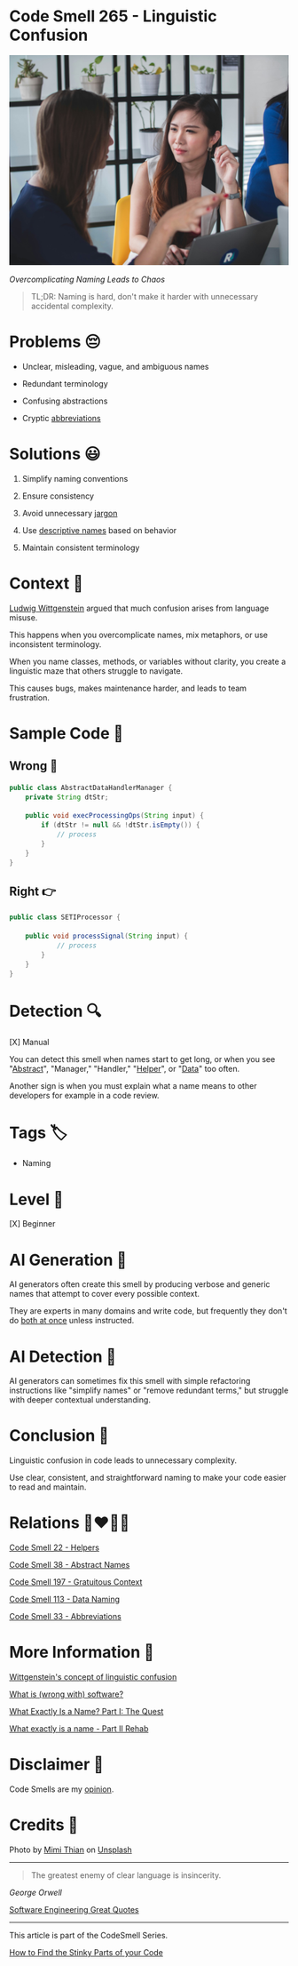# Code Smell 265 - Linguistic Confusion

![Code Smell 265 - Linguistic Confusion](Code%20Smell%20265%20-%20Linguistic%20Confusion.jpg)

*Overcomplicating Naming Leads to Chaos*

> TL;DR: Naming is hard, don't make it harder with unnecessary accidental complexity.

# Problems 😔 

- Unclear, misleading, vague, and ambiguous names 

- Redundant terminology 

- Confusing abstractions

- Cryptic [abbreviations](https://github.com/mcsee/Software-Design-Articles/tree/main/Articles/Code%20Smells/Code%20Smell%2033%20-%20Abbreviations/readme.md)

# Solutions 😃

1. Simplify naming conventions

2. Ensure consistency

3. Avoid unnecessary [jargon](https://github.com/mcsee/Software-Design-Articles/tree/main/Articles/Theory/What%20exactly%20is%20a%20name%20-%20Part%20II%20Rehab/readme.md)

4. Use [descriptive names](https://github.com/mcsee/Software-Design-Articles/tree/main/Articles/Theory/What%20is%20(wrong%20with)%20software/readme.md) based on behavior

5. Maintain consistent terminology

# Context 💬

[Ludwig Wittgenstein](https://en.wikipedia.org/wiki/Ludwig_Wittgenstein) argued that much confusion arises from language misuse.

This happens when you overcomplicate names, mix metaphors, or use inconsistent terminology. 

When you name classes, methods, or variables without clarity, you create a linguistic maze that others struggle to navigate. 

This causes bugs, makes maintenance harder, and leads to team frustration.

# Sample Code 📖

## Wrong 🚫

<!-- [Gist Url](https://gist.github.com/mcsee/9333f3505a7ffaba61e7e8509e2797d1) -->

```java
public class AbstractDataHandlerManager {
    private String dtStr;
    
    public void execProcessingOps(String input) {
        if (dtStr != null && !dtStr.isEmpty()) {
            // process
        }
    }
}
```

## Right 👉

<!-- [Gist Url](https://gist.github.com/mcsee/61de3fb3c822b5a14be3a80df6cae63d) -->

```java
public class SETIProcessor {
    
    public void processSignal(String input) {      
            // process
        }
    }
}
```

# Detection 🔍

[X] Manual

You can detect this smell when names start to get long, or when you see "[Abstract](https://github.com/mcsee/Software-Design-Articles/tree/main/Articles/Code%20Smells/Code%20Smell%2038%20-%20Abstract%20Names/readme.md)", "Manager," "Handler," "[Helper](https://github.com/mcsee/Software-Design-Articles/tree/main/Articles/Code%20Smells/Code%20Smell%2022%20-%20Helpers/readme.md)", or "[Data](https://github.com/mcsee/Software-Design-Articles/tree/main/Articles/Code%20Smells/Code%20Smell%20113%20-%20Data%20Naming/readme.md)" too often. 

Another sign is when you must explain what a name means to other developers for example in a code review.

# Tags 🏷️

- Naming

# Level 🔋

[X] Beginner

# AI Generation 🤖

AI generators often create this smell by producing verbose and generic names that attempt to cover every possible context. 

They are experts in many domains and write code, but frequently they don't do [both at once](https://www.youtube.com/watch?v=99GuXTIW0R4) unless instructed.

# AI Detection 🥃

AI generators can sometimes fix this smell with simple refactoring instructions like "simplify names" or "remove redundant terms," but struggle with deeper contextual understanding.

# Conclusion 🏁

Linguistic confusion in code leads to unnecessary complexity. 

Use clear, consistent, and straightforward naming to make your code easier to read and maintain.

# Relations 👩‍❤️‍💋‍👨

[Code Smell 22 - Helpers](https://github.com/mcsee/Software-Design-Articles/tree/main/Articles/Code%20Smells/Code%20Smell%2022%20-%20Helpers/readme.md)

[Code Smell 38 - Abstract Names](https://github.com/mcsee/Software-Design-Articles/tree/main/Articles/Code%20Smells/Code%20Smell%2038%20-%20Abstract%20Names/readme.md)

[Code Smell 197 - Gratuitous Context](https://github.com/mcsee/Software-Design-Articles/tree/main/Articles/Code%20Smells/Code%20Smell%20197%20-%20Gratuitous%20Context/readme.md)

[Code Smell 113 - Data Naming](https://github.com/mcsee/Software-Design-Articles/tree/main/Articles/Code%20Smells/Code%20Smell%20113%20-%20Data%20Naming/readme.md)

[Code Smell 33 - Abbreviations](https://github.com/mcsee/Software-Design-Articles/tree/main/Articles/Code%20Smells/Code%20Smell%2033%20-%20Abbreviations/readme.md)

# More Information 📕

[Wittgenstein's concept of linguistic confusion](https://the-philosophers-shirt.com/en-int/blogs/philosophical-dictionary/wittgenstein-linguistic-confusion)

[What is (wrong with) software?](https://github.com/mcsee/Software-Design-Articles/tree/main/Articles/Theory/What%20is%20(wrong%20with)%20software/readme.md)

[What Exactly Is a Name? Part I: The Quest](https://github.com/mcsee/Software-Design-Articles/tree/main/Articles/Theory/What%20Exactly%20Is%20a%20Name%20-%20Part%20I%20The%20Quest/readme.md)

[What exactly is a name - Part II Rehab](https://github.com/mcsee/Software-Design-Articles/tree/main/Articles/Theory/What%20exactly%20is%20a%20name%20-%20Part%20II%20Rehab/readme.md)

# Disclaimer 📘

Code Smells are my [opinion](https://github.com/mcsee/Software-Design-Articles/tree/main/Articles/Blogging/I%20Wrote%20More%20than%2090%20Articles%20on%202021%20Here%20is%20What%20I%20Learned/readme.md).

# Credits 🙏

Photo by [Mimi Thian](https://unsplash.com/@mimithian) on [Unsplash](https://unsplash.com/photos/woman-sitting-on-yellow-armless-chair-near-gray-laptop-computer-lp1AKIUV3yo)
    
* * *

> The greatest enemy of clear language is insincerity.

_George Orwell_ 
 
[Software Engineering Great Quotes](https://github.com/mcsee/Software-Design-Articles/tree/main/Articles/Quotes/Software%20Engineering%20Great%20Quotes/readme.md)

* * *

This article is part of the CodeSmell Series.

[How to Find the Stinky Parts of your Code](https://github.com/mcsee/Software-Design-Articles/tree/main/Articles/Code%20Smells/How%20to%20Find%20the%20Stinky%20parts%20of%20your%20Code/readme.md)